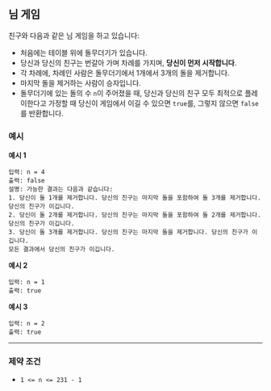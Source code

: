 ## 님 게임

친구와 다음과 같은 님 게임을 하고 있습니다:

- 처음에는 테이블 위에 돌무더기가 있습니다.
- 당신과 당신의 친구는 번갈아 가며 차례를 가지며, **당신이 먼저 시작합니다**.
- 각 차례에, 차례인 사람은 돌무더기에서 1개에서 3개의 돌을 제거합니다.
- 마지막 돌을 제거하는 사람이 승자입니다.
- 돌무더기에 있는 돌의 수 `n`이 주어졌을 때, 당신과 당신의 친구 모두 최적으로 플레이한다고 가정할 때 당신이 게임에서 이길 수 있으면 `true`를, 그렇지 않으면 `false`를 반환합니다.

### 예시

**예시 1**

```text
입력: n = 4
출력: false
설명: 가능한 결과는 다음과 같습니다:
1. 당신이 돌 1개를 제거합니다. 당신의 친구는 마지막 돌을 포함하여 돌 3개를 제거합니다. 당신의 친구가 이깁니다.
2. 당신이 돌 2개를 제거합니다. 당신의 친구는 마지막 돌을 포함하여 돌 2개를 제거합니다. 당신의 친구가 이깁니다.
3. 당신이 돌 3개를 제거합니다. 당신의 친구는 마지막 돌을 제거합니다. 당신의 친구가 이깁니다.
모든 결과에서 당신의 친구가 이깁니다.
```

**예시 2**

```text
입력: n = 1
출력: true
```

**예시 3**

```text
입력: n = 2
출력: true
```

---

### 제약 조건

- `1 <= n <= 231 - 1`
